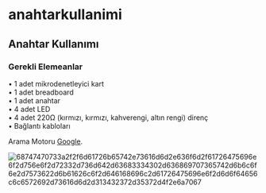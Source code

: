# anahtarkullanimi
## Anahtar Kullanımı
### Gerekli Elemeanlar
• 1 adet mikrodenetleyici kart</br>
• 1 adet breadboard</br>
• 1 adet anahtar</br>
• 4 adet LED</br>
• 4 adet 220Ω (kırmızı, kırmızı, kahverengi, altın rengi) direnç</br>
• Bağlantı kabloları</br>





Arama Motoru [Google](htttps://www.google.com.tr/).

![68747470733a2f2f6d61726b65742e73616d6d2e636f6d2f61726475696e6f2d756e6f2d72332d736d642d63683334302d636869707365742d6b6c6f6e2d7573622d6b61626c6f2d646168696c2d61726475696e6f2d6d6f64656c6c6572692d73616d6d2d313432372d35372d4f2e6a7067](https://user-images.githubusercontent.com/114650893/198240691-5fc3d0aa-62b2-447c-ade2-e10a3d6639a8.jpg)
